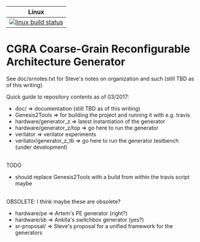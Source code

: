 | Linux                        |
|------------------------------|
| [![linux build status][1]][2]|



[1]: https://travis-ci.org/StanfordAHA/CGRAGenerator.svg?branch=master
[2]: https://travis-ci.org/StanfordAHA/CGRAGenerator

# CGRA Coarse-Grain Reconfigurable Architecture Generator

See doc/srnotes.txt for Steve's notes on organization and such
(still TBD as of this writing).

Quick guide to repository contents as of 03/2017:
* doc/ => documentation (still TBD as of this writing)
* Genesis2Tools => for building the project and running it with e.g. travis
* hardware/generator_z => latest instantiation of the generator
* hardware/generator_z/top => go here to run the generator
* verilator => verilator experiments
* verilator/generator_z_tb => go here to run the generator testbench (under development)
<br/><br/>

TODO
* should replace Genesis2Tools with a build from within the travis script maybe
<br/><br/>


OBSOLETE: I think maybe these are obsolete?
* hardware/pe => Artem's PE generator (right?)
* hardware/sb => Ankita's switchbox generator (yes?)
* sr-proposal/ => Steve's proposal for a unified framework for the generators

